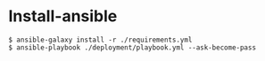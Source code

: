 # Install-ansible

```console
$ ansible-galaxy install -r ./requirements.yml
$ ansible-playbook ./deployment/playbook.yml --ask-become-pass
```